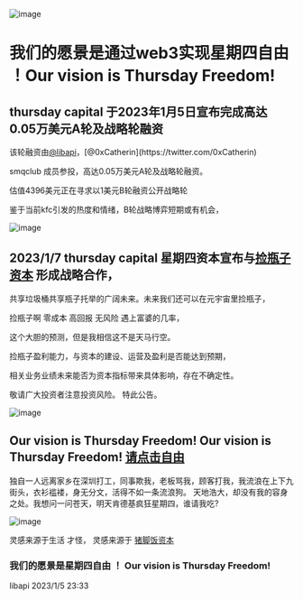 ![image](https://user-images.githubusercontent.com/26118314/210809367-1bd17414-3bc5-432a-a9b4-95219ca5889b.png)


# 我们的愿景是通过web3实现星期四自由 ！Our vision is Thursday Freedom!

##  thursday capital 于2023年1月5日宣布完成高达0.05万美元A轮及战略轮融资

该轮融资由[@libapi](https://twitter.com/libapi_)，[@0xCatherin](https://twitter.com/0xCatherin)

smqclub 成员参投，高达0.05万美元A轮及战略轮融资。

估值4396美元正在寻求以1美元B轮融资公开战略轮

鉴于当前kfc引发的热度和情绪，B轮战略博弈短期或有机会，




![image](https://user-images.githubusercontent.com/26118314/210798642-24d02394-95e3-43a0-a106-40bd11d9eb0b.png)







## 2023/1/7 thursday capital 星期四资本宣布与[捡瓶子资本](https://twitter.com/QianMo85229356) 形成战略合作，

共享垃圾桶共享瓶子托举的广阔未来。未来我们还可以在元宇宙里捡瓶子，

捡瓶子啊 零成本 高回报 无风险 遇上富婆的几率， 

这个大胆的预测，但是我相信这不是天马行空。

捡瓶子盈利能力，与资本的建设、运营及盈利是否能达到预期，

相关业务业绩未来能否为资本指标带来具体影响，存在不确定性。

敬请广大投资者注意投资风险。
特此公告。


![image](https://user-images.githubusercontent.com/26118314/211154110-e94873e2-b400-46ac-9d66-b4b0bf63c43a.png)






## Our vision is Thursday Freedom! Our vision is Thursday Freedom!  [请点击自由](https://twitter.com/McDonalds)

独自一人远离家乡在深圳打工，同事欺我，老板骂我，顾客打我，我流浪在上下九街头，衣衫褴褛，身无分文，活得不如一条流浪狗。
天地浩大，却没有我的容身之处。我想问一问苍天，明天肯德基疯狂星期四，谁请我吃?


![image](https://user-images.githubusercontent.com/26118314/210807740-80f80e46-8dd8-48f5-809f-ea064abcd610.png)


灵感来源于生活 才怪， 灵感来源于 [猪脚饭资本](https://twitter.com/pigfeetrice)


### 我们的愿景是星期四自由 ！ Our vision is Thursday Freedom!

libapi
2023/1/5 23:33
